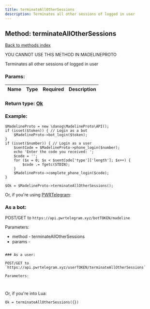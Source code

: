 ```yaml
---
title: terminateAllOtherSessions
description: Terminates all other sessions of logged in user
---
```

## Method: terminateAllOtherSessions  
[Back to methods index](index.md)


YOU CANNOT USE THIS METHOD IN MADELINEPROTO


Terminates all other sessions of logged in user

### Params:

| Name     |    Type       | Required | Description |
|----------|:-------------:|:--------:|------------:|


### Return type: [Ok](../types/Ok.md)

### Example:


```
$MadelineProto = new \danog\MadelineProto\API();
if (isset($token)) { // Login as a bot
    $MadelineProto->bot_login($token);
}
if (isset($number)) { // Login as a user
    $sentCode = $MadelineProto->phone_login($number);
    echo 'Enter the code you received: ';
    $code = '';
    for ($x = 0; $x < $sentCode['type']['length']; $x++) {
        $code .= fgetc(STDIN);
    }
    $MadelineProto->complete_phone_login($code);
}

$Ok = $MadelineProto->terminateAllOtherSessions();
```

Or, if you're using [PWRTelegram](https://pwrtelegram.xyz):

### As a bot:

POST/GET to `https://api.pwrtelegram.xyz/botTOKEN/madeline`

Parameters:

* method - terminateAllOtherSessions
* params - 

```

### As a user:

POST/GET to `https://api.pwrtelegram.xyz/userTOKEN/terminateAllOtherSessions`

Parameters:



```

Or, if you're into Lua:

```
Ok = terminateAllOtherSessions({})
```

